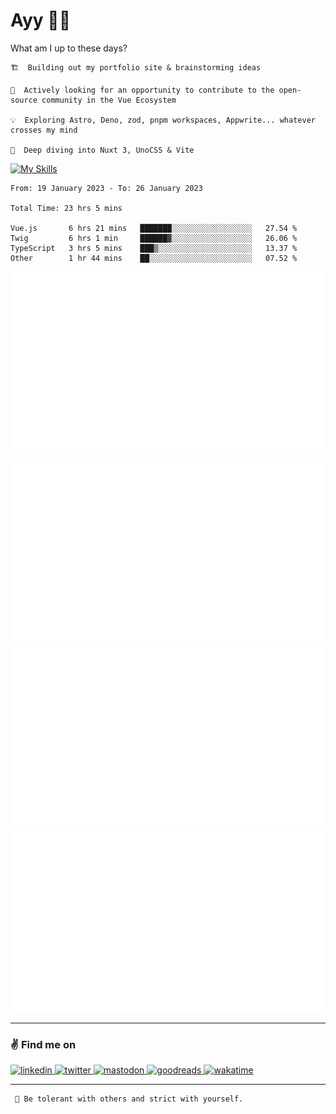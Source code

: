 # Ayy 👋🏻

What am I up to these days?

```
🏗️  Building out my portfolio site & brainstorming ideas

🔭  Actively looking for an opportunity to contribute to the open-source community in the Vue Ecosystem

💡  Exploring Astro, Deno, zod, pnpm workspaces, Appwrite... whatever crosses my mind

🤿  Deep diving into Nuxt 3, UnoCSS & Vite
```
<!--
<p>
  <img alt="Vue" src="https://img.shields.io/badge/vue-%2335495e.svg?style=for-the-badge&logo=vuedotjs&logoColor=%234FC08D" />
  <img alt="Nuxt" src="https://img.shields.io/badge/Nuxt-002E3B?style=for-the-badge&logo=nuxtdotjs&logoColor=#00DC82" />
  <img alt="TypeScript" src="https://img.shields.io/badge/-TypeScript-3178C6?style=for-the-badge&logo=typescript&logoColor=white" /> 
  <img alt="Svelte" src="https://img.shields.io/badge/svelte-%23f1413d.svg?style=for-the-badge&logo=svelte&logoColor=white" />
  <img alt="React" src="https://img.shields.io/badge/react-%2323272F.svg?style=for-the-badge&logo=react&logoColor=%2361DAFB" />
  <br />
  <img alt="Tailwind" src="https://img.shields.io/badge/tailwind-%2338B2AC.svg?style=for-the-badge&logo=tailwind-css&logoColor=white" />
  <img alt="UnoCSS" src="https://img.shields.io/badge/unocss-333333.svg?style=for-the-badge&logo=unocss&logoColor=white" />
  <img alt="TanStack Query" src="https://img.shields.io/badge/TanStack%20Query-FF4154?style=for-the-badge&logo=react%20query&logoColor=white" />
  <img alt="Vite" src="https://img.shields.io/badge/-Vite-646CFF?style=for-the-badge&logo=vite&logoColor=white" />
  <img alt="pnpm" src="https://img.shields.io/badge/pnpm-%234a4a4a.svg?style=for-the-badge&logo=pnpm&logoColor=f69220" />
  <br />
  <img alt="Prisma" src="https://img.shields.io/badge/Prisma-5967D8?style=for-the-badge&logo=Prisma&logoColor=white" />  
  <img alt="Node" src="https://img.shields.io/badge/node-6DA55F?style=for-the-badge&logo=node.js&logoColor=white" />
  <img alt="Deno" src="https://img.shields.io/badge/deno-000000?style=for-the-badge&logo=deno&logoColor=white" />  
  <img alt="Nest.js" src="https://img.shields.io/badge/nest-%23E0234E.svg?style=for-the-badge&logo=nestjs&logoColor=white" />
  <img alt="MySQL" src="https://img.shields.io/badge/-MySQL-4479A1?style=for-the-badge&logo=mysql&logoColor=white" />
  <img alt="PostgreSQL" src="https://img.shields.io/badge/-Postgres-4169E1?style=for-the-badge&logo=postgresql&logoColor=white" />
</p>
-->

[![My Skills](https://skillicons.dev/icons?i=vue,nuxt,typescript,svelte,react,tailwind,vite,prisma,nodejs,deno,nest,postgres,mysql,python)](https://skillicons.dev)

<!--### 📊 Weekly development breakdown-->
<!--START_SECTION:waka-->

```text
From: 19 January 2023 - To: 26 January 2023

Total Time: 23 hrs 5 mins

Vue.js       6 hrs 21 mins   ███████░░░░░░░░░░░░░░░░░░   27.54 %
Twig         6 hrs 1 min     ██████▓░░░░░░░░░░░░░░░░░░   26.06 %
TypeScript   3 hrs 5 mins    ███▒░░░░░░░░░░░░░░░░░░░░░   13.37 %
Other        1 hr 44 mins    ██░░░░░░░░░░░░░░░░░░░░░░░   07.52 %
```

<!--END_SECTION:waka-->

<div align="center">

<!--
https://github.community/t/support-theme-context-for-images-in-light-vs-dark-mode/147981/84
-->
<a href="https://github.com/mat2ja/github-stats#gh-dark-mode-only">
<img src="https://github.com/mat2ja/github-stats/blob/master/generated/overview.svg#gh-dark-mode-only" />
<img src="https://github.com/mat2ja/github-stats/blob/master/generated/languages.svg#gh-dark-mode-only" />
</a>
<a href="https://github.com/mat2ja/github-stats#gh-light-mode-only">
<img src="https://github.com/mat2ja/github-stats/blob/master/generated/overview.svg#gh-dark-mode-only#gh-light-mode-only" />
<img src="https://github.com/mat2ja/github-stats/blob/master/generated/languages.svg#gh-dark-mode-only#gh-light-mode-only" />
</a>
</div>

---

### ✌️ Find me on

<div>
    <a href="https://www.linkedin.com/in/matijao/" target="_blank">
    <img alt="linkedin" src="https://img.shields.io/badge/linkedin-%230077B5.svg?style=for-the-badge&logo=linkedin&logoColor=white" />
</a>
<a href="https://twitter.com/matijao_" target="_blank">
    <img alt="twitter" src="https://img.shields.io/badge/twitter_-%231DA1F2.svg?style=for-the-badge&logo=Twitter&logoColor=white" />
</a>
<a href="https://elk.zone/fosstodon.org/@matijao" target="_blank">
    <img alt="mastodon" src="https://img.shields.io/badge/-MASTODON-%23171717?style=for-the-badge&logo=mastodon&logoColor=ea9e44" />
</a>
<a href="https://www.goodreads.com/matijao" target="_blank">
    <img alt="goodreads" src="https://img.shields.io/badge/Goodreads-F3F1EA?style=for-the-badge&logo=goodreads&logoColor=372213" />
</a>
<a href="https://wakatime.com/@matijao" target="_blank">
    <img alt="wakatime" src="https://wakatime.com/badge/user/73d09cdf-c9fc-423b-9f1d-ff77f6d291da.svg?style=for-the-badge" />
</a>
</div>

---

     🗿 Be tolerant with others and strict with yourself.

